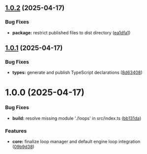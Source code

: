 ## [1.0.2](https://github.com/BitShim/engine/compare/v1.0.1...v1.0.2) (2025-04-17)


### Bug Fixes

* **package:** restrict published files to dist directory ([ea1dfa1](https://github.com/BitShim/engine/commit/ea1dfa199a47c30bdc4491de09c896b850459e13))

## [1.0.1](https://github.com/BitShim/engine/compare/v1.0.0...v1.0.1) (2025-04-17)


### Bug Fixes

* **types:** generate and publish TypeScript declarations ([8d63408](https://github.com/BitShim/engine/commit/8d6340886692e0dc03ebbeab27511c2090768943))

# 1.0.0 (2025-04-17)


### Bug Fixes

* **build:** resolve missing module './loops' in src/index.ts ([bb131da](https://github.com/BitShim/engine/commit/bb131da6b1886d535ec88aa1c02ed369f8edb229))


### Features

* **core:** finalize loop manager and default engine loop integration ([09b9d38](https://github.com/BitShim/engine/commit/09b9d384d8aaf82d46de9d7a292cd181b7db2e44))
